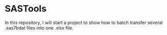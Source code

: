 # SASTools
In this repository, I will start a project to show how to batch transfer several .sas7bdat files into one .xlsx file.

